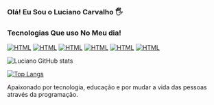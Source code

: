 ### Olá! Eu Sou o Luciano Carvalho  🖐️
### Tecnologias Que uso No Meu dia!
[![HTML](https://img.shields.io/badge/HTML5-E34F26?style=for-the-badge&logo=html5&logoColor=white)]()
[![HTML](https://img.shields.io/badge/CSS3-1572B6?style=for-the-badge&logo=css3&logoColor=white)]()
[![HTML](https://img.shields.io/badge/JavaScript-F7DF1E?style=for-the-badge&logo=javascript&logoColor=black)]()
[![HTML](https://img.shields.io/badge/C%23-239120?style=for-the-badge&logo=c-sharp&logoColor=white)]()
[![HTML](https://img.shields.io/badge/.NET-5C2D91?style=for-the-badge&logo=.net&logoColor=white)]()
[![HTML](https://img.shields.io/badge/C-00599C?style=for-the-badge&logo=c&logoColor=white)]()

![Luciano GitHub stats](https://github-readme-stats.vercel.app/api?username=LucianoCarvalho0106&show_icons=true&theme=dracula)

[![Top Langs](https://github-readme-stats.vercel.app/api/top-langs/?username=LucianoCarvalho0106&langs_count=8)](https://github.com/anuraghazra/github-readme-stats)

Apaixonado por tecnologia, educação e por mudar a vida das pessoas através da programação.
